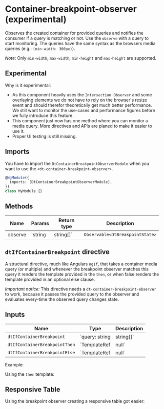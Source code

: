 # Container-breakpoint-observer (experimental)

Observes the created container for provided queries and notifies the consumer if
a query is matching or not. Use the `observe` with a query to start monitoring.
The queries have the same syntax as the browsers media queries (e.g.:
`(min-width: 300px)`).

_Note_: Only `min-width`, `max-width`, `min-height` and `max-height` are
supported.

<docs-source-example example="ContainerBreakpointObserverDefaultExample"></docs-source-example>

## Experimental

Why is it experimental:

- As this component heavily uses the `Intersection Observer` and some overlaying
  elements we do not have to rely on the browser's resize event and should
  therefor theoretically get much better performance. We still want to monitor
  the use-cases and performance figures before we fully introduce this feature.
- This component just now has one method where you can monitor a media query.
  More directives and APIs are planed to make it easier to use it.
- Proper UI testing is still missing.

## Imports

You have to import the `DtContainerBreakpointObserverModule` when you want to
use the `<dt-container-breakpoint-observer>`.

```typescript
@NgModule({
  imports: [DtContainerBreakpointObserverModule],
})
class MyModule {}
```

## Methods

| Name    | Params             | Return type                     | Description                                                                                                                                                                                                                                                  |
| ------- | ------------------ | ------------------------------- | ------------------------------------------------------------------------------------------------------------------------------------------------------------------------------------------------------------------------------------------------------------ |
| observe | `string |string[]` | `Observable<DtBreakpointState>` | Start observing the container with the provided media query/queries. The observable will provide you a `DtBreakpointState` object which tells you if all media queries are currently matching (or not) and which of the individual breakpoints are matching. |

## `dtIfContainerBreakpoint` directive

A structural directive, much like Angulars `ngIf`, that takes a container media
query (or multiple) and whenever the breakpoint observer matches this query it
renders the template provided in the `then`, or when false renders the template
provided in an optional else clause.

_Important notice:_ This directive needs a `dt-container-breakpoint-observer` to
work, because it passes the provided query to the observer and evaluates
every-time the observed query changes state.

## Inputs

| Name                          | Type                                                 | Description                                                                |
| ----------------------------- | ---------------------------------------------------- | -------------------------------------------------------------------------- |
| `dtIfContainerBreakpoint`     | `query: string | string[]`                           | The query to observe and evaluate as the condition for showing a template. |
| `dtIfContainerBreakpointThen` | `TemplateRef<DtIfContainerBreakpointContext> | null` | A template to show if the breakpoint does match.                           |
| `dtIfContainerBreakpointElse` | `TemplateRef<DtIfContainerBreakpointContext> | null` | A template to show if the breakpoint does not match.                       |

Example:
<docs-source-example example="ContainerBreakpointObserverIfExample"></docs-source-example>

Using the `then` template:
<docs-source-example example="ContainerBreakpointObserverIfElseExample"></docs-source-example>

## Responsive Table

Using the breakpoint observer creating a responsive table got easier:

<docs-source-example example="TableResponsiveExample"></docs-source-example>
